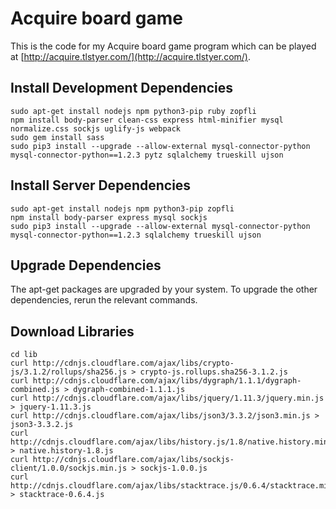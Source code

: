 # Acquire board game

This is the code for my Acquire board game program which can be played at [http://acquire.tlstyer.com/](http://acquire.tlstyer.com/).

## Install Development Dependencies

    sudo apt-get install nodejs npm python3-pip ruby zopfli
    npm install body-parser clean-css express html-minifier mysql normalize.css sockjs uglify-js webpack
    sudo gem install sass
    sudo pip3 install --upgrade --allow-external mysql-connector-python mysql-connector-python==1.2.3 pytz sqlalchemy trueskill ujson

## Install Server Dependencies

    sudo apt-get install nodejs npm python3-pip zopfli
    npm install body-parser express mysql sockjs
    sudo pip3 install --upgrade --allow-external mysql-connector-python mysql-connector-python==1.2.3 sqlalchemy trueskill ujson

## Upgrade Dependencies

The apt-get packages are upgraded by your system. To upgrade the other dependencies, rerun the relevant commands.

## Download Libraries

    cd lib
    curl http://cdnjs.cloudflare.com/ajax/libs/crypto-js/3.1.2/rollups/sha256.js > crypto-js.rollups.sha256-3.1.2.js
    curl http://cdnjs.cloudflare.com/ajax/libs/dygraph/1.1.1/dygraph-combined.js > dygraph-combined-1.1.1.js
    curl http://cdnjs.cloudflare.com/ajax/libs/jquery/1.11.3/jquery.min.js > jquery-1.11.3.js
    curl http://cdnjs.cloudflare.com/ajax/libs/json3/3.3.2/json3.min.js > json3-3.3.2.js
    curl http://cdnjs.cloudflare.com/ajax/libs/history.js/1.8/native.history.min.js > native.history-1.8.js
    curl http://cdnjs.cloudflare.com/ajax/libs/sockjs-client/1.0.0/sockjs.min.js > sockjs-1.0.0.js
    curl http://cdnjs.cloudflare.com/ajax/libs/stacktrace.js/0.6.4/stacktrace.min.js > stacktrace-0.6.4.js
